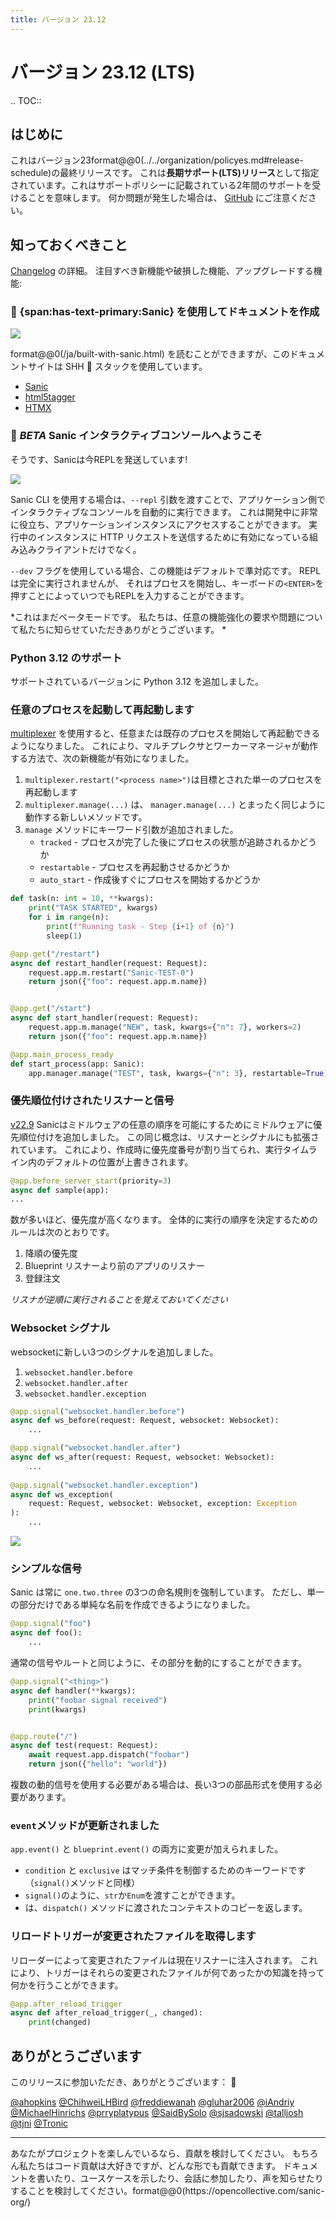 ```yaml
---
title: バージョン 23.12
---
```


# バージョン 23.12 (LTS)

.. TOC::

## はじめに

これはバージョン23format@@0(../../organization/policyes.md#release-schedule)の最終リリースです。 これは**長期サポート(LTS)リリース**として指定されています。これはサポートポリシーに記載されている2年間のサポートを受けることを意味します。 何か問題が発生した場合は、 [GitHub](https://github.com/sanic-org/sanic/issues/new/choose) にご注意ください。

## 知っておくべきこと

[Changelog](../changelog.html) の詳細。 注目すべき新機能や破損した機能、アップグレードする機能:

### 🎉 {span:has-text-primary:Sanic} を使用してドキュメントを作成

![](http://127.0.0.1:8000/assets/images/sanic-framework-logo-circle-128x128.png)

format@@0(/ja/built-with-sanic.html) を読むことができますが、このドキュメントサイトは SHH 🤫 スタックを使用しています。

- [Sanic](https://sanic.dev)
- [html5tagger](https://github.com/sanic-org/html5tagger)
- [HTMX](https://htmx.org/)

### 👶 _BETA_ Sanic インタラクティブコンソールへようこそ

そうです、Sanicは今REPLを発送しています!

![](/assets/images/repl.png)

Sanic CLI を使用する場合は、`--repl` 引数を渡すことで、アプリケーション側でインタラクティブなコンソールを自動的に実行できます。 これは開発中に非常に役立ち、アプリケーションインスタンスにアクセスすることができます。 実行中のインスタンスに HTTP リクエストを送信するために有効になっている組み込みクライアントだけでなく。

`--dev` フラグを使用している場合、この機能はデフォルトで準対応です。 REPLは完全に実行されませんが、 それはプロセスを開始し、キーボードの`<ENTER>`を押すことによっていつでもREPLを入力することができます。

\*これはまだベータモードです。 私たちは、任意の機能強化の要求や問題について私たちに知らせていただきありがとうございます。 \*

### Python 3.12 のサポート

サポートされているバージョンに Python 3.12 を追加しました。

### 任意のプロセスを起動して再起動します

[multiplexer](../../guide/running/manager.md#access-to-the-multiplexer) を使用すると、任意または既存のプロセスを開始して再起動できるようになりました。 これにより、マルチプレクサとワーカーマネージャが動作する方法で、次の新機能が有効になりました。

1. `multiplexer.restart("<process name>")`は目標とされた単一のプロセスを再起動します
2. `multiplexer.manage(...)` は、 `manager.manage(...)` とまったく同じように動作する新しいメソッドです。
3. `manage` メソッドにキーワード引数が追加されました。
   - `tracked` - プロセスが完了した後にプロセスの状態が追跡されるかどうか
   - `restartable` - プロセスを再起動させるかどうか
   - `auto_start` - 作成後すぐにプロセスを開始するかどうか

```python
def task(n: int = 10, **kwargs):
    print("TASK STARTED", kwargs)
    for i in range(n):
        print(f"Running task - Step {i+1} of {n}")
        sleep(1)

@app.get("/restart")
async def restart_handler(request: Request):
    request.app.m.restart("Sanic-TEST-0")
    return json({"foo": request.app.m.name})


@app.get("/start")
async def start_handler(request: Request):
    request.app.m.manage("NEW", task, kwargs={"n": 7}, workers=2)
    return json({"foo": request.app.m.name})

@app.main_process_ready
def start_process(app: Sanic):
    app.manager.manage("TEST", task, kwargs={"n": 3}, restartable=True)
```

### 優先順位付けされたリスナーと信号

[v22.9](../2022/v22.9.md) Sanicはミドルウェアの任意の順序を可能にするためにミドルウェアに優先順位付けを追加しました。 この同じ概念は、リスナーとシグナルにも拡張されています。 これにより、作成時に優先度番号が割り当てられ、実行タイムライン内のデフォルトの位置が上書きされます。

```python
@app.before_server_start(priority=3)
async def sample(app):
...
```

数が多いほど、優先度が高くなります。 全体的に実行の順序を決定するためのルールは次のとおりです。

1. 降順の優先度
2. Blueprint リスナーより前のアプリのリスナー
3. 登録注文

_リスナが逆順に実行されることを覚えておいてください_

### Websocket シグナル

websocketに新しい3つのシグナルを追加しました。

1. `websocket.handler.before`
2. `websocket.handler.after`
3. `websocket.handler.exception`

```python
@app.signal("websocket.handler.before")
async def ws_before(request: Request, websocket: Websocket):
    ...

@app.signal("websocket.handler.after")
async def ws_after(request: Request, websocket: Websocket):
    ...
    
@app.signal("websocket.handler.exception")
async def ws_exception(
    request: Request, websocket: Websocket, exception: Exception
):
    ...
```

![](https://camo.githubusercontent.com/ea2894c88bedf37a4f12f1295696e8fd14bfceaa36d4452c7b7a1869d2f1cdb18/68747470733a2f2f7a692e66692f77732d7369676e616c732e706e676e67)

### シンプルな信号

Sanic は常に `one.two.three` の3つの命名規則を強制しています。 ただし、単一の部分だけである単純な名前を作成できるようになりました。

```python
@app.signal("foo")
async def foo():
    ...
```

通常の信号やルートと同じように、その部分を動的にすることができます。

```python
@app.signal("<thing>")
async def handler(**kwargs):
    print("foobar signal received")
    print(kwargs)


@app.route("/")
async def test(request: Request):
    await request.app.dispatch("foobar")
    return json({"hello": "world"})
```

複数の動的信号を使用する必要がある場合は、長い3つの部品形式を使用する必要があります。

### `event`メソッドが更新されました

`app.event()` と `blueprint.event()` の両方に変更が加えられました。

- `condition` と `exclusive` はマッチ条件を制御するためのキーワードです（`signal()`メソッドと同様）
- `signal()`のように、`str`か`Enum`を渡すことができます。
- は、`dispatch()` メソッドに渡されたコンテキストのコピーを返します。

### リロードトリガーが変更されたファイルを取得します

リローダーによって変更されたファイルは現在リスナーに注入されます。 これにより、トリガーはそれらの変更されたファイルが何であったかの知識を持って何かを行うことができます。

```python
@app.after_reload_trigger
async def after_reload_trigger(_, changed):
    print(changed)
```

## ありがとうございます

このリリースに参加いただき、ありがとうございます： :clap:

[@ahopkins](https://github.com/ahopkins)
[@ChihweiLHBird](https://github.com/ChihweiLHBird)
[@freddiewanah](https://github.com/freddiewanah)
[@gluhar2006](https://github.com/gluhar2006)
[@iAndriy](https://github.com/iAndriy)
[@MichaelHinrichs](https://github.com/MichaelHinrichs)
[@prryplatypus](https://github.com/prryplatypus)
[@SaidBySolo](https://github.com/SaidBySolo)
[@sjsadowski](https://github.com/sjsadowski)
[@talljosh](https://github.com/talljosh)
[@tjni](https://github.com/tjni)
[@Tronic](https://github.com/Tronic)

***

あなたがプロジェクトを楽しんでいるなら、貢献を検討してください。 もちろん私たちはコード貢献は大好きですが、どんな形でも貢献できます。 ドキュメントを書いたり、ユースケースを示したり、会話に参加したり、声を知らせたりすることを検討してください。format@@0(https\://opencollective.com/sanic-org/)
